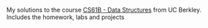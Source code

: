 My solutions to the course [CS61B - Data Structures](https://inst.eecs.berkeley.edu/~cs61b/sp20/index.html) from UC Berkley. Includes the homework, labs and projects